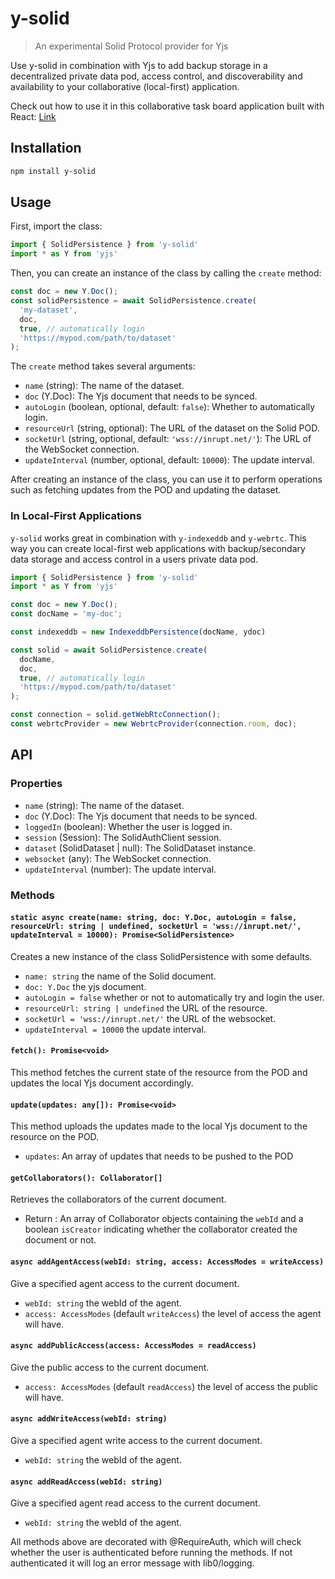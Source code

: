 # y-solid

> An experimental Solid Protocol provider for Yjs

Use y-solid in combination with Yjs to add backup storage in a decentralized private data pod, access control, and discoverability and availability to your collaborative (local-first) application.

Check out how to use it in this collaborative task board application built with React: [Link](https://github.com/JonnysCode/y-solid-sample-app)

## Installation

```sh
npm install y-solid
```

## Usage

First, import the class:

```js
import { SolidPersistence } from 'y-solid'
import * as Y from 'yjs'
```

Then, you can create an instance of the class by calling the `create` method:

```js
const doc = new Y.Doc();
const solidPersistence = await SolidPersistence.create(
  'my-dataset',
  doc,
  true, // automatically login
  'https://mypod.com/path/to/dataset'
);
```

The `create` method takes several arguments:

- `name` (string): The name of the dataset.
- `doc` (Y.Doc): The Yjs document that needs to be synced.
- `autoLogin` (boolean, optional, default: `false`): Whether to automatically login.
- `resourceUrl` (string, optional): The URL of the dataset on the Solid POD.
- `socketUrl` (string, optional, default: `'wss://inrupt.net/'`): The URL of the WebSocket connection.
- `updateInterval` (number, optional, default: `10000`): The update interval.

After creating an instance of the class, you can use it to perform operations such as fetching updates from the POD and updating the dataset.

### In Local-First Applications

`y-solid` works great in combination with `y-indexeddb` and `y-webrtc`. This way you can create local-first web applications with backup/secondary data storage and access control in a users private data pod.

```js
import { SolidPersistence } from 'y-solid'
import * as Y from 'yjs'

const doc = new Y.Doc();
const docName = 'my-doc';

const indexeddb = new IndexeddbPersistence(docName, ydoc)

const solid = await SolidPersistence.create(
  docName,
  doc,
  true, // automatically login
  'https://mypod.com/path/to/dataset'
);

const connection = solid.getWebRtcConnection();
const webrtcProvider = new WebrtcProvider(connection.room, doc);
```

## API

### Properties

- `name` (string): The name of the dataset.
- `doc` (Y.Doc): The Yjs document that needs to be synced.
- `loggedIn` (boolean): Whether the user is logged in.
- `session` (Session): The SolidAuthClient session.
- `dataset` (SolidDataset | null): The SolidDataset instance.
- `websocket` (any): The WebSocket connection.
- `updateInterval` (number): The update interval.

### Methods

#### `static async create(name: string, doc: Y.Doc, autoLogin = false, resourceUrl: string | undefined, socketUrl = 'wss://inrupt.net/', updateInterval = 10000): Promise<SolidPersistence>`

Creates a new instance of the class SolidPersistence with some defaults.

- `name: string` the name of the Solid document.
- `doc: Y.Doc` the yjs document.
- `autoLogin = false` whether or not to automatically try and login the user.
- `resourceUrl: string | undefined` the URL of the resource.
- `socketUrl = 'wss://inrupt.net/'` the URL of the websocket.
- `updateInterval = 10000` the update interval.

#### `fetch(): Promise<void>`

This method fetches the current state of the resource from the POD and updates the local Yjs document accordingly.

#### `update(updates: any[]): Promise<void>`

This method uploads the updates made to the local Yjs document to the resource on the POD.

- `updates`: An array of updates that needs to be pushed to the POD

#### `getCollaborators(): Collaborator[]`

Retrieves the collaborators of the current document.

- Return : An array of Collaborator objects containing the `webId` and a boolean `isCreator` indicating whether the collaborator created the document or not.

#### `async addAgentAccess(webId: string, access: AccessModes = writeAccess)`

Give a specified agent access to the current document.

- `webId: string` the webId of the agent.
- `access: AccessModes` (default `writeAccess`) the level of access the agent will have.

#### `async addPublicAccess(access: AccessModes = readAccess)`

Give the public access to the current document.

- `access: AccessModes` (default `readAccess`) the level of access the public will have.

#### `async addWriteAccess(webId: string)`

Give a specified agent write access to the current document.

- `webId: string` the webId of the agent.

#### `async addReadAccess(webId: string)`

Give a specified agent read access to the current document.

- `webId: string` the webId of the agent.

All methods above are decorated with @RequireAuth, which will check whether the user is authenticated before running the methods. If not authenticated it will log an error message with lib0/logging.
